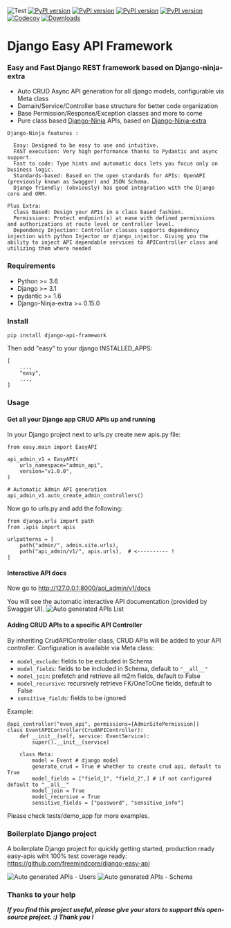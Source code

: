 ![Test](https://github.com/freemindcore/django-api-framework/actions/workflows/test_full.yml/badge.svg)
[![PyPI version](https://badge.fury.io/py/django-api-framework.svg)](https://badge.fury.io/py/django-api-framework)
[![PyPI version](https://img.shields.io/pypi/v/django-api-framework.svg)](https://pypi.python.org/pypi/django-api-framework)
[![PyPI version](https://img.shields.io/pypi/pyversions/django-api-framework.svg)](https://pypi.python.org/pypi/django-api-framework)
[![PyPI version](https://img.shields.io/pypi/djversions/django-api-framework.svg)](https://pypi.python.org/pypi/django-api-framework)
[![Codecov](https://img.shields.io/codecov/c/gh/freemindcore/django-api-framework)](https://codecov.io/gh/freemindcore/django-api-framework)
[![Downloads](https://pepy.tech/badge/django-api-framework/month)](https://pepy.tech/project/django-api-framework)

# Django Easy API Framework

###  Easy and Fast Django REST framework based on Django-ninja-extra

- Auto CRUD Async API generation for all django models, configurable via Meta class
- Domain/Service/Controller base structure for better code organization
- Base Permission/Response/Exception classes and more to come
- Pure class based [Django-Ninja](https://github.com/vitalik/django-ninja) APIs, based on [Django-Ninja-extra](https://github.com/eadwinCode/django-ninja-extra)

```
Django-Ninja features :

  Easy: Designed to be easy to use and intuitive.
  FAST execution: Very high performance thanks to Pydantic and async support.
  Fast to code: Type hints and automatic docs lets you focus only on business logic.
  Standards-based: Based on the open standards for APIs: OpenAPI (previously known as Swagger) and JSON Schema.
  Django friendly: (obviously) has good integration with the Django core and ORM.

Plus Extra:
  Class Based: Design your APIs in a class based fashion.
  Permissions: Protect endpoint(s) at ease with defined permissions and authorizations at route level or controller level.
  Dependency Injection: Controller classes supports dependency injection with python Injector or django_injector. Giving you the ability to inject API dependable services to APIController class and utilizing them where needed
```

### Requirements
- Python >= 3.6
- Django >= 3.1
- pydantic >= 1.6
- Django-Ninja-extra >= 0.15.0

### Install
`pip install django-api-framework`

Then add "easy" to your django INSTALLED_APPS:

```
[
    ...,
    "easy",
    ...,
]
```

### Usage
#### Get all your Django app CRUD APIs up and running
In your Django project next to urls.py create new apis.py file:
```
from easy.main import EasyAPI

api_admin_v1 = EasyAPI(
    urls_namespace="admin_api",
    version="v1.0.0",
)

# Automatic Admin API generation
api_admin_v1.auto_create_admin_controllers()
```
Now go to urls.py and add the following:
```
from django.urls import path
from .apis import apis

urlpatterns = [
    path("admin/", admin.site.urls),
    path("api_admin/v1/", apis.urls),  # <---------- !
]
```
#### Interactive API docs
Now go to http://127.0.0.1:8000/api_admin/v1/docs

You will see the automatic interactive API documentation (provided by Swagger UI).
![Auto generated APIs List](https://github.com/freemindcore/django-api-framework/blob/fae8209a8d08c55daf75ac3a4619fe62b8ef3af6/docs/images/admin_apis_list.png)

#### Adding CRUD APIs to a specific API Controller

By inheriting CrudAPIController class, CRUD APIs will be added to your API controller.
Configuration is available via Meta class:
- `model_exclude`:      fields to be excluded in Schema
- `model_fields`:       fields to be included in Schema, default to `"__all__"`
- `model_join`:         prefetch and retrieve all m2m fields, default to False
- `model_recursive`:    recursively retrieve FK/OneToOne fields, default to False
- `sensitive_fields`:   fields to be ignored


Example:
```
@api_controller("even_api", permissions=[AdminSitePermission])
class EventAPIController(CrudAPIController):
    def __init__(self, service: EventService):
        super().__init__(service)

    class Meta:
        model = Event # django model
        generate_crud = True # whether to create crud api, default to True
        model_fields = ["field_1", "field_2",] # if not configured default to "__all__"
        model_join = True
        model_recursive = True
        sensitive_fields = ["password", "sensitive_info"]

```
Please check tests/demo_app for more examples.


### Boilerplate Django project
A boilerplate Django project for quickly getting started, production ready easy-apis wiht 100% test coverage ready:
https://github.com/freemindcore/django-easy-api

![Auto generated APIs - Users](https://github.com/freemindcore/django-api-framework/blob/9aa26e92b6fd79f4d9db422ec450fe62d4cd97b9/docs/images/user_admin_api.png)
![Auto generated APIs - Schema](https://github.com/freemindcore/django-api-framework/blob/9aa26e92b6fd79f4d9db422ec450fe62d4cd97b9/docs/images/auto_api_demo_2.png)

### Thanks to your help
**_If you find this project useful, please give your stars to support this open-source project. :) Thank you !_**
